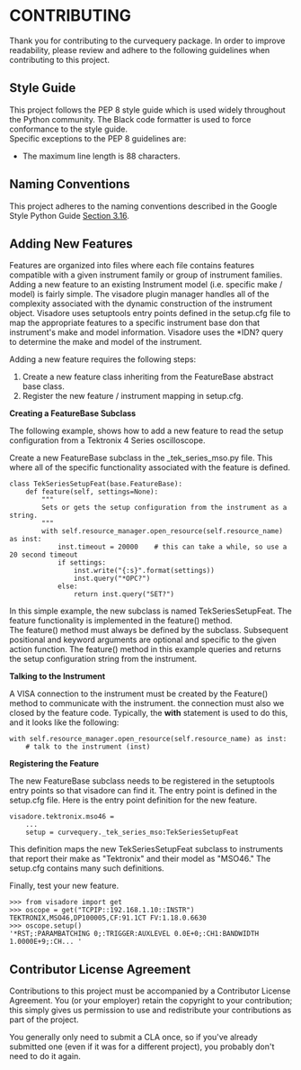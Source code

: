 # CONTRIBUTING
Thank you for contributing to the curvequery package.  In order to improve 
readability, please review and adhere to the following guidelines when contributing 
to this project.

## Style Guide

This project follows the PEP 8 style guide which is used widely throughout the Python 
community. 
The Black code formatter is used to force conformance to the style guide.  
Specific exceptions to the PEP 8 guidelines are:
<ul>
    <li>The maximum line length is 88 characters.</li>
</ul>

## Naming Conventions

This project adheres to the naming conventions described in the Google Style Python 
Guide [Section 3.16](http://google.github.io/styleguide/pyguide.html#316-naming).  

## Adding New Features

Features are organized into files where each file contains features compatible with a given 
instrument family or group of instrument families. 
Adding a new feature to an existing Instrument model (i.e. specific make / model) is fairly simple.
The visadore plugin manager handles all of the complexity associated with the dynamic construction 
of the instrument object.
Visadore uses setuptools entry points defined in the setup.cfg file to map the appropriate features
to a specific instrument base don that instrument's make and model information.
Visadore uses the *IDN? query to determine the make and model of the instrument.

Adding a new feature requires the following steps:
<ol>
    <li>Create a new feature class inheriting from the FeatureBase abstract base class.</li>
    <li>Register the new feature / instrument mapping in setup.cfg.</li>
</ol>

__Creating a FeatureBase Subclass__

The following example, shows how to add a new feature to read the setup configuration 
from a Tektronix 4 Series oscilloscope.

Create a new FeatureBase subclass in the _tek_series_mso.py file.
This where all of the specific functionality associated with the feature is defined.

    class TekSeriesSetupFeat(base.FeatureBase):
        def feature(self, settings=None):
            """
            Sets or gets the setup configuration from the instrument as a string.
            """
            with self.resource_manager.open_resource(self.resource_name) as inst:
                inst.timeout = 20000    # this can take a while, so use a 20 second timeout
                if settings:
                    inst.write("{:s}".format(settings))
                    inst.query("*OPC?")
                else:
                    return inst.query("SET?")

In this simple example, the new subclass is named TekSeriesSetupFeat.
The feature functionality is implemented in the feature() method.  
The feature() method must always be defined by the subclass.
Subsequent positional and keyword arguments are optional and specific to the given 
action function. 
The feature() method in this example queries and returns the setup configuration string 
from the instrument.

__Talking to the Instrument__

A VISA connection to the instrument must be created by the Feature() method to communicate 
with the instrument.
the connection must also we closed by the feature code.
Typically, the __with__ statement is used to do this, and it looks like the following:

    with self.resource_manager.open_resource(self.resource_name) as inst:
        # talk to the instrument (inst)

__Registering the Feature__

The new FeatureBase subclass needs to be registered in the setuptools entry points so 
that visadore can find it.
The entry point is defined in the setup.cfg file.
Here is the entry point definition for the new feature.

    visadore.tektronix.mso46 =
        ...
        setup = curvequery._tek_series_mso:TekSeriesSetupFeat

This definition maps the new TekSeriesSetupFeat subclass to instruments that report their 
make as "Tektronix" and their model as "MSO46."
The setup.cfg contains many such definitions.

Finally, test your new feature.

    >>> from visadore import get
    >>> oscope = get("TCPIP::192.168.1.10::INSTR")
    TEKTRONIX,MSO46,DP100005,CF:91.1CT FV:1.18.0.6630
    >>> oscope.setup()
    '*RST;:PARAMBATCHING 0;:TRIGGER:AUXLEVEL 0.0E+0;:CH1:BANDWIDTH 1.0000E+9;:CH... '

## Contributor License Agreement
Contributions to this project must be accompanied by a Contributor License Agreement. You (or 
your employer) retain the copyright to your contribution; this simply gives us permission to use 
and redistribute your contributions as part of the project.

You generally only need to submit a CLA once, so if you've already submitted one (even if it was 
for a different project), you probably don't need to do it again.
